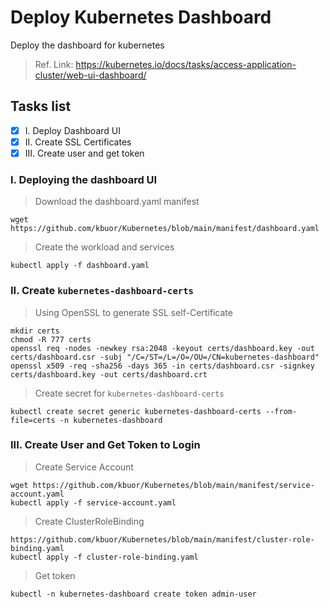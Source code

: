 # Deploy Kubernetes Dashboard
Deploy the dashboard for kubernetes
> Ref. Link: https://kubernetes.io/docs/tasks/access-application-cluster/web-ui-dashboard/
## Tasks list
- [x] I. Deploy Dashboard UI
- [x] II. Create SSL Certificates
- [x] III. Create user and get token

### I. Deploying the dashboard UI

> Download the dashboard.yaml manifest
```
wget https://github.com/kbuor/Kubernetes/blob/main/manifest/dashboard.yaml
```

> Create the workload and services
```
kubectl apply -f dashboard.yaml
```

### II. Create `kubernetes-dashboard-certs`
> Using OpenSSL to generate SSL self-Certificate
```
mkdir certs
chmod -R 777 certs
openssl req -nodes -newkey rsa:2048 -keyout certs/dashboard.key -out certs/dashboard.csr -subj "/C=/ST=/L=/O=/OU=/CN=kubernetes-dashboard"
openssl x509 -req -sha256 -days 365 -in certs/dashboard.csr -signkey certs/dashboard.key -out certs/dashboard.crt
```

> Create secret for `kubernetes-dashboard-certs`
```
kubectl create secret generic kubernetes-dashboard-certs --from-file=certs -n kubernetes-dashboard
```

### III. Create User and Get Token to Login
> Create Service Account
```
wget https://github.com/kbuor/Kubernetes/blob/main/manifest/service-account.yaml
kubectl apply -f service-account.yaml
```
> Create ClusterRoleBinding
```
https://github.com/kbuor/Kubernetes/blob/main/manifest/cluster-role-binding.yaml
kubectl apply -f cluster-role-binding.yaml
```
> Get token
```
kubectl -n kubernetes-dashboard create token admin-user
```
